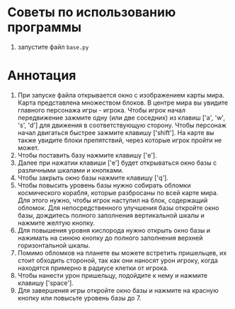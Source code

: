 # Советы по использованию программы
1. запустите файл `base.py`
# Аннотация
1. При запуске файла открывается окно с изображением карты мира. Карта представлена множеством блоков. В центре мира вы увидите главного персонажа игры - игрока. Чтобы игрок начал передвижение зажмите одну (или две соседних) из клавиш ['a', 'w', 's', 'd'] для движения в соответствующую сторону. Чтобы персонаж начал двигаться быстрее зажмите клавишу ['shift']. На карте вы также увидите блоки препятствий, через которые игрок пройти не может.
2. Чтобы поставить базу нажмите клавишу ['e'].
3. Далее при нажатии клавиши ['e'] будет открываться окно базы с различными шкалами и кнопками.
4. Чтобы закрыть окно базы нажмите клавишу ['q'].
5. Чтобы повысить уровень базы нужно собирать обломки космического корабля, которые разбросаны по всей карте мира. Для этого нужно, чтобы игрок наступил на блок, содержащий обломок. Для непосредственного улучшения базы откройте окно базы, дождитесь полного заполнения вертикальной шкалы и нажмите желтую кнопку.
6. Для повышения уровня кислорода нужно открыть окно базы и нажимать на синюю кнопку до полного заполнения верхней горизонтальной шкалы.
7. Помимо обломков на планете вы можете встретить пришельцев, их стоит обходить стороной, так как они наносят урон игроку, когда находятся примерно в радиусе клетки от игрока.
8. Чтобы нанести урон пришельцу, подойдите к нему и нажмите клавишу ['space'].
9. Для завершения игры откройте окно базы и нажмите на красную кнопку или повысьте уровень базы до 7.